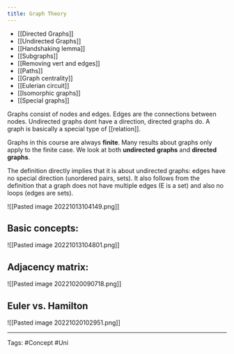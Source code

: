 ```yaml
---
title: Graph Theory
---
```

- [[Directed Graphs]]
- [[Undirected  Graphs]]
- [[Handshaking lemma]]
- [[Subgraphs]]
- [[Removing vert and edges]]
- [[Paths]]
- [[Graph centrality]]
- [[Eulerian circuit]]
- [[Isomorphic graphs]]
- [[Special graphs]]

Graphs consist of nodes and edges. Edges are the connections between nodes. Undirected graphs dont have a direction, directed graphs do. A graph is basically a special type of [[relation]]. 

Graphs in this course are always **finite**. Many results about graphs only apply to the finite case. We look at both **undirected** **graphs** and **directed graphs**. 

The definition directly implies that it is about undirected graphs: edges have no special direction (unordered pairs, sets). It also follows from the definition that a graph does not have multiple edges (E is a set) and also no loops (edges are sets).

![[Pasted image 20221013104149.png]]

## Basic concepts:
![[Pasted image 20221013104801.png]]
## Adjacency matrix:
![[Pasted image 20221020090718.png]]

## Euler vs. Hamilton
![[Pasted image 20221020102951.png]]

---
Tags: #Concept #Uni 